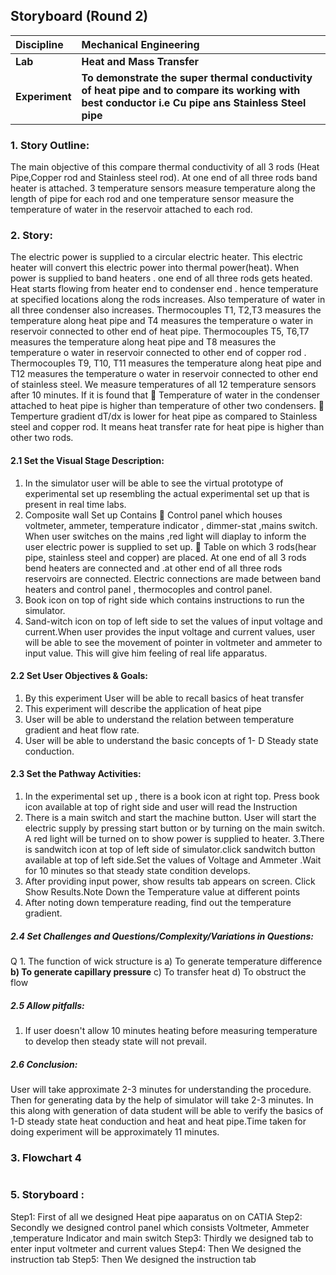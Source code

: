 ## Storyboard (Round 2)

<b>Discipline | <b>Mechanical Engineering
:--|:--|
<b> Lab | <b> Heat and Mass Transfer
<b> Experiment|     <b> To demonstrate the super thermal conductivity of heat pipe and to compare its working with best conductor i.e Cu pipe ans Stainless Steel pipe

### 1. Story Outline:
The main objective of this compare thermal conductivity of all 3 rods (Heat Pipe,Copper rod and Stainless steel rod). At one end of all three rods band heater is attached. 3 temperature sensors measure temperature along the length of pipe for each rod and one temperature sensor measure the temperature of water in the reservoir attached to each rod.  
### 2. Story:

The electric power is supplied to a circular electric heater. This electric heater will convert this electric power into thermal power(heat). When power is supplied to band heaters . one end of all three rods gets heated. Heat starts flowing from heater end to condenser end . hence temperature at specified locations along the rods increases. Also temperature of water in all three condenser also increases. Thermocouples T1, T2,T3 measures the temperature along heat pipe and T4 measures the temperature o water in reservoir connected to other end of heat pipe. Thermocouples T5, T6,T7  measures the temperature along heat pipe and T8 measures the temperature o water in reservoir connected to other end of  copper rod . Thermocouples T9, T10, T11 measures the temperature along heat pipe and T12 measures the temperature o water in reservoir connected to other end of stainless steel. We measure temperatures of all 12 temperature sensors after 10 minutes. If it is found that 
	Temperature of water in the condenser attached to heat pipe is higher than temperature of other two condensers.
	Temperture gradient dT/dx is lower for heat pipe as compared to Stainless steel and copper rod.
It means heat transfer rate for heat pipe is higher than other two rods.

#### 2.1 Set the Visual Stage Description:
1. In the simulator user will be able to see the virtual prototype of experimental set up resembling the actual experimental set up that is present in real time labs.
2. Composite wall Set up Contains 
	Control panel which houses voltmeter, ammeter, temperature indicator , dimmer-stat ,mains switch. When user switches on the mains ,red light will diaplay to inform the user electric power is supplied to set up.
	Table on which 3 rods(hear pipe, stainless steel and copper) are placed. At one end of all 3 rods bend heaters are connected and .at other end of all three rods reservoirs are connected. Electric connections are made between band heaters and control panel , thermocoples and control panel.
3.	Book icon on top of right side which contains instructions to run the simulator.
4.	Sand-witch icon on top of left side to set the values of input voltage and current.When user provides the input voltage and current values, user will be able to see the movement of pointer in voltmeter and ammeter to input value. This will give him feeling of real life apparatus.


#### 2.2 Set User Objectives & Goals:
1.	By this experiment User will be able to recall basics of heat transfer
2.	This experiment will describe the application of heat pipe
3.	User will be able to understand the relation between temperature gradient and heat flow rate.
4.	User will be able to understand the basic concepts of 1- D Steady state conduction.


#### 2.3 Set the Pathway Activities:
1.  In the experimental set up , there is a book icon at right top. Press book icon available at top of right side and user will read the Instruction
2. There is a main switch and start the machine button. User will start the electric supply by pressing start button or by turning on the main switch. A red light will be turned on to show power is supplied to heater.
3.There is sandwitch icon at top of left side of simulator.click sandwitch button available at top of left side.Set the values of Voltage and Ammeter .Wait for 10 minutes so that steady state condition develops.
4. After providing input power, show results tab appears on screen. Click Show Results.Note Down the Temperature value at different points
5. After noting down temperature reading, find out the temperature gradient.

##### 2.4 Set Challenges and Questions/Complexity/Variations in Questions:
Q 1. The function of wick structure is
a) To generate temperature difference
<b>b) To generate capillary pressure</b>
c) To transfer heat
d) To obstruct the flow
##### 2.5 Allow pitfalls:
1.	If user doesn't allow 10 minutes heating before measuring temperature to develop then steady state will not prevail.
##### 2.6 Conclusion:
User will take approximate 2-3 minutes for understanding the procedure. Then for generating data by the help of simulator will take 2-3 minutes. In this along with generation of data student will be able to verify the basics of 1-D steady state heat conduction and heat and heat pipe.Time taken for doing experiment will be approximately 11 minutes.

### 3. Flowchart 4
<img src=""/><br>

### 5. Storyboard :
Step1: First of all we designed Heat pipe aaparatus on  on CATIA
Step2: Secondly we designed control panel which consists Voltmeter, Ammeter ,temperature Indicator and main switch
Step3: Thirdly we designed tab to enter input voltmeter and current values
Step4: Then We designed the instruction tab
Step5: Then We designed the instruction tab
